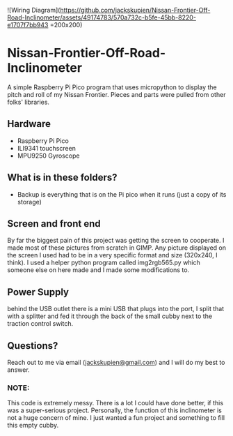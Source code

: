 ![Wiring Diagram](https://github.com/jackskupien/Nissan-Frontier-Off-Road-Inclinometer/assets/49174783/570a732c-b5fe-45bb-8220-e1707f7bb943 =200x200)
# Nissan-Frontier-Off-Road-Inclinometer
A simple Raspberry Pi Pico program that uses micropython to display the pitch and roll of my Nissan Frontier. Pieces and parts were pulled from other folks' libraries.

## Hardware
* Raspberry Pi Pico
* ILI9341 touchscreen
* MPU9250 Gyroscope

## What is in these folders?
* Backup is everything that is on the Pi pico when it runs (just a copy of its storage)

## Screen and front end
By far the biggest pain of this project was getting the screen to cooperate. I made most of these pictures from scratch in GIMP. Any picture displayed on the screen I used had to be in a very specific format and size (320x240, I think). I used a helper python program called img2rgb565.py which someone else on here made and I made some modifications to.

## Power Supply
behind the USB outlet there is a mini USB that plugs into the port, I split that with a splitter and fed it through the back of the small cubby next to the traction control switch.

## Questions?
Reach out to me via email (jackskupien@gmail.com) and I will do my best to answer.

### NOTE:
This code is extremely messy. There is a lot I could have done better, if this was a super-serious project. Personally, the function of this inclinometer is not a huge concern of mine. I just wanted a fun project and something to fill this empty cubby.

